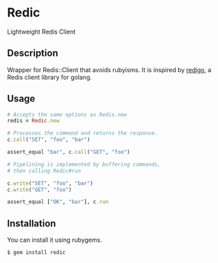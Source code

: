 Redic
=====

Lightweight Redis Client

Description
-----------

Wrapper for Redis::Client that avoids rubyisms. It is inspired by
[redigo](https://github.com/garyburd/redigo), a Redis client
library for golang.

## Usage

```ruby
# Accepts the same options as Redis.new
redis = Redic.new

# Processes the command and returns the response.
c.call("SET", "foo", "bar")

assert_equal "bar", c.call("GET", "foo")

# Pipelining is implemented by buffering commands,
# then calling Redic#run

c.write("SET", "foo", "bar")
c.write("GET", "foo")

assert_equal ["OK", "bar"], c.run
```

## Installation

You can install it using rubygems.

```
$ gem install redic
```
